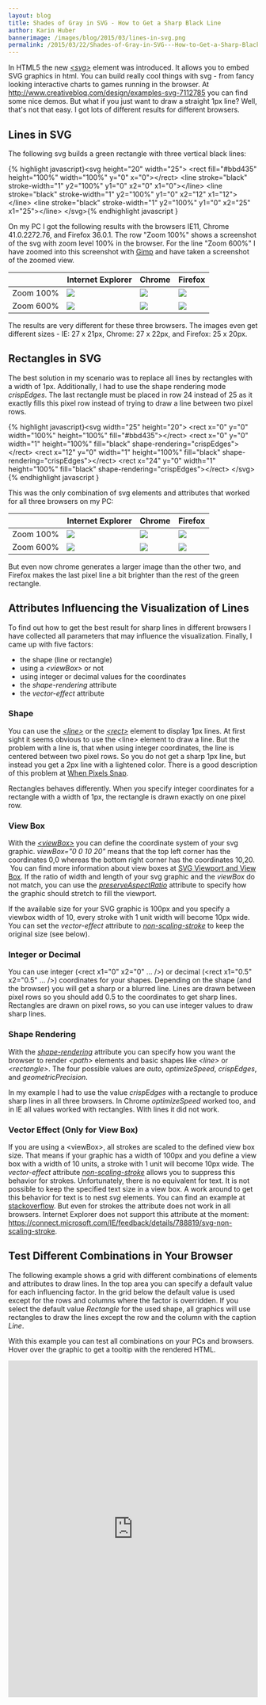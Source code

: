 ```yaml
---
layout: blog
title: Shades of Gray in SVG - How to Get a Sharp Black Line
author: Karin Huber
bannerimage: /images/blog/2015/03/lines-in-svg.png
permalink: /2015/03/22/Shades-of-Gray-in-SVG---How-to-Get-a-Sharp-Black-Line
---
```


<p xmlns="http://www.w3.org/1999/xhtml">In HTML5 the new <a href="https://developer.mozilla.org/de/docs/Web/SVG" target="_blank"><em>&lt;svg&gt;</em></a> element was introduced. It allows you to embed SVG graphics in html. You can build really cool things with svg - from fancy looking interactive charts to games running in the browser. At <a href="http://www.creativebloq.com/design/examples-svg-7112785" target="_blank">http://www.creativebloq.com/design/examples-svg-7112785</a><span data-mce-type="bookmark" id="mce_3_start" data-mce-style="overflow:hidden;line-height:0px" style="overflow:hidden;line-height:0px"> you can find some nice demos.</span> But what if you just want to draw a straight 1px line? Well, that's not that easy. I got lots of different results for different browsers.</p><h2 xmlns="http://www.w3.org/1999/xhtml">Lines in SVG</h2><p xmlns="http://www.w3.org/1999/xhtml">The following svg builds a green rectangle with three vertical black lines:</p>{% highlight javascript}&lt;svg height=&quot;20&quot; width=&quot;25&quot;&gt;&#xA;    &lt;rect fill=&quot;#bbd435&quot; height=&quot;100%&quot; width=&quot;100%&quot; y=&quot;0&quot; x=&quot;0&quot;&gt;&lt;/rect&gt;&#xA;    &lt;line stroke=&quot;black&quot; stroke-width=&quot;1&quot; y2=&quot;100%&quot; y1=&quot;0&quot; x2=&quot;0&quot; x1=&quot;0&quot;&gt;&lt;/line&gt;&#xA;    &lt;line stroke=&quot;black&quot; stroke-width=&quot;1&quot; y2=&quot;100%&quot; y1=&quot;0&quot; x2=&quot;12&quot; x1=&quot;12&quot;&gt;&lt;/line&gt;&#xA;    &lt;line stroke=&quot;black&quot; stroke-width=&quot;1&quot; y2=&quot;100%&quot; y1=&quot;0&quot; x2=&quot;25&quot; x1=&quot;25&quot;&gt;&lt;/line&gt;&#xA;&lt;/svg&gt;{% endhighlight javascript }<p xmlns="http://www.w3.org/1999/xhtml">On my PC I got the following results with the browsers IE11, Chrome 41.0.2272.76, and Firefox 36.0.1. The row "Zoom 100%" shows a screenshot of the svg with zoom level 100% in the browser. For the line "Zoom 600%" I have zoomed into this screenshot with <a href="http://www.gimp.org/" target="_blank">Gimp</a> and have taken a screenshot of the zoomed view.</p><table class="table" xmlns="http://www.w3.org/1999/xhtml">
  <thead>
    <tr>
      <th></th>
      <th>Internet Explorer</th>
      <th>Chrome</th>
      <th>Firefox</th>
    </tr>
  </thead>
  <tbody>
    <tr>
      <td>Zoom 100%</td>
      <td>
        <img src="{{site.baseurl}}/images/blog/2015/03/svg_line_ie_100.png" />
      </td>
      <td>
        <img src="{{site.baseurl}}/images/blog/2015/03/svg_line_chrome_100.png" />
      </td>
      <td>
        <img src="{{site.baseurl}}/images/blog/2015/03/svg_line_firefox_100.png" />
      </td>
    </tr>
    <tr>
      <td>Zoom 600%</td>
      <td>
        <img src="{{site.baseurl}}/images/blog/2015/03/svg_line_ie_600.png" />
      </td>
      <td>
        <img src="{{site.baseurl}}/images/blog/2015/03/svg_line_chrome_600.png" />
      </td>
      <td>
        <img src="{{site.baseurl}}/images/blog/2015/03/svg_line_firefox_600.png" />
      </td>
    </tr>
  </tbody>
</table><p xmlns="http://www.w3.org/1999/xhtml">The results are very different for these three browsers. The images even get different sizes - IE: 27 x 21px, Chrome: 27 x 22px, and Firefox: 25 x 20px.</p><h2 xmlns="http://www.w3.org/1999/xhtml">Rectangles in SVG</h2><p xmlns="http://www.w3.org/1999/xhtml">The best solution in my scenario was to replace all lines by rectangles with a width of 1px. Additionally, I had to use the shape rendering mode <em>crispEdges</em>. The last rectangle must be placed in row 24 instead of 25 as it exactly fills this pixel row instead of trying to draw a line between two pixel rows.</p>{% highlight javascript}&lt;svg width=&quot;25&quot; height=&quot;20&quot;&gt;&#xA;&#x9;&lt;rect x=&quot;0&quot; y=&quot;0&quot; width=&quot;100%&quot; height=&quot;100%&quot; fill=&quot;#bbd435&quot;&gt;&lt;/rect&gt;&#xA;&#x9;&lt;rect x=&quot;0&quot; y=&quot;0&quot; width=&quot;1&quot; height=&quot;100%&quot; fill=&quot;black&quot; shape-rendering=&quot;crispEdges&quot;&gt;&lt;/rect&gt;&#xA;&#x9;&lt;rect x=&quot;12&quot; y=&quot;0&quot; width=&quot;1&quot; height=&quot;100%&quot; fill=&quot;black&quot; shape-rendering=&quot;crispEdges&quot;&gt;&lt;/rect&gt;&#xA;&#x9;&lt;rect x=&quot;24&quot; y=&quot;0&quot; width=&quot;1&quot; height=&quot;100%&quot; fill=&quot;black&quot; shape-rendering=&quot;crispEdges&quot;&gt;&lt;/rect&gt;&#xA;&lt;/svg&gt;{% endhighlight javascript }<p xmlns="http://www.w3.org/1999/xhtml">This was the only combination of svg elements and attributes that worked for all three browsers on my PC:</p><table class="table" xmlns="http://www.w3.org/1999/xhtml">
  <thead>
    <tr>
      <th></th>
      <th>Internet Explorer</th>
      <th>Chrome</th>
      <th>Firefox</th>
    </tr>
  </thead>
  <tbody>
    <tr>
      <td>Zoom 100%</td>
      <td>
        <img src="{{site.baseurl}}/images/blog/2015/03/svg_rectangle_ie_100.png" />
      </td>
      <td>
        <img src="{{site.baseurl}}/images/blog/2015/03/svg_rectangle_chrome_100.png" />
      </td>
      <td>
        <img src="{{site.baseurl}}/images/blog/2015/03/svg_rectangle_firefox_100.png" />
      </td>
    </tr>
    <tr>
      <td>Zoom 600%</td>
      <td>
        <img src="{{site.baseurl}}/images/blog/2015/03/svg_rectangle_ie_600.png" />
      </td>
      <td>
        <img src="{{site.baseurl}}/images/blog/2015/03/svg_rectangle_chrome_600.png" />
      </td>
      <td>
        <img src="{{site.baseurl}}/images/blog/2015/03/svg_rectangle_firefox_600.png" />
      </td>
    </tr>
  </tbody>
</table><p xmlns="http://www.w3.org/1999/xhtml">But even now chrome generates a larger image than the other two, and Firefox makes the last pixel line a bit brighter than the rest of the green rectangle.</p><h2 xmlns="http://www.w3.org/1999/xhtml">Attributes Influencing the Visualization of Lines</h2><p xmlns="http://www.w3.org/1999/xhtml">To find out how to get the best result for sharp lines in different browsers I have collected all parameters that may influence the visualization. Finally, I came up with five factors:</p><ul xmlns="http://www.w3.org/1999/xhtml">
  <li>the shape (line or rectangle)</li>
  <li>using a <em>&lt;viewBox&gt;</em> or not</li>
  <li>using integer or decimal values for the coordinates</li>
  <li>the <em>shape-rendering</em> attribute</li>
  <li>the <em>vector-effect</em> attribute</li>
</ul><h3 xmlns="http://www.w3.org/1999/xhtml">Shape</h3><p xmlns="http://www.w3.org/1999/xhtml">You can use the <a href="https://developer.mozilla.org/de/docs/Web/SVG/Element/line" target="_blank"><em>&lt;line&gt;</em></a> or the <a href="https://developer.mozilla.org/en-US/docs/Web/SVG/Element/rect" target="_blank"><em>&lt;rect&gt;</em></a> element to display 1px lines. At first sight it seems obvious to use the &lt;line&gt; element to draw a line. But the problem with a line is, that when using integer coordinates, the line is centered between two pixel rows. So you do not get a sharp 1px line, but instead you get a 2px line with a lightened color. There is a good description of this problem at <a href="http://rwillustrator.blogspot.co.at/2010/08/when-pixels-snap-antialiasing-in.html" target="_blank">When Pixels Snap</a>.</p><p xmlns="http://www.w3.org/1999/xhtml">Rectangles behaves differently. When you specify integer coordinates for a rectangle with a width of 1px, the rectangle is drawn exactly on one pixel row.</p><h3 xmlns="http://www.w3.org/1999/xhtml">View Box</h3><p xmlns="http://www.w3.org/1999/xhtml">With the <a href="https://developer.mozilla.org/en-US/docs/Web/SVG/Attribute/viewBox" target="_blank"><em>&lt;viewBox&gt;</em></a> you can define the coordinate system of your svg graphic. <em>viewBox="0 0 10 20"</em> means that the top left corner has the coordinates 0,0 whereas the bottom right corner has the coordinates 10,20.  You can find more information about view boxes at <a href="http://tutorials.jenkov.com/svg/svg-viewport-view-box.html" target="_blank">SVG Viewport and View Box</a>. If the ratio of width and length of your svg graphic and the <em>viewBox</em> do not match, you can use the <a href="https://developer.mozilla.org/en-US/docs/Web/SVG/Attribute/preserveAspectRatio" target="_blank"><em>preserveAspectRatio</em></a> attribute to specify how the graphic should stretch to fill the viewport.</p><p xmlns="http://www.w3.org/1999/xhtml">If the available size for your SVG graphic is 100px and you specify a viewbox width of 10, every stroke with 1 unit width will become 10px wide. You can set the <em>vector-effect</em> attribute to <a href="http://www.w3.org/TR/SVGTiny12/painting.html#NonScalingStroke" target="_blank"><em>non-scaling-stroke</em></a> to keep the original size (see below).</p><h3 xmlns="http://www.w3.org/1999/xhtml">Integer or Decimal</h3><p xmlns="http://www.w3.org/1999/xhtml">You can use integer (&lt;rect x1="0" x2="0" ... /&gt;) or decimal (&lt;rect x1="0.5" x2="0.5" ... /&gt;) coordinates for your shapes. Depending on the shape (and the browser) you will get a sharp or a blurred line. Lines are drawn between pixel rows so you should add 0.5 to the coordinates to get sharp lines. Rectangles are drawn on pixel rows, so you can use integer values to draw sharp lines.</p><h3 xmlns="http://www.w3.org/1999/xhtml">Shape Rendering</h3><p xmlns="http://www.w3.org/1999/xhtml">With the <a href="https://developer.mozilla.org/en-US/docs/Web/SVG/Attribute/shape-rendering" target="_blank"><em>shape-rendering</em></a> attribute you can specify how you want the browser to render <em>&lt;path&gt;</em> elements and basic shapes like <em>&lt;line&gt;</em> or <em>&lt;rectangle&gt;</em>. The four possible values are <em>auto</em>, <em>optimizeSpeed</em>, <em>crispEdges</em>, and <em>geometricPrecision</em>.</p><p xmlns="http://www.w3.org/1999/xhtml">In my example I had to use the value <em>crispEdges</em> with a rectangle to produce sharp lines in all three browsers. In Chrome <em>optimizeSpeed</em> worked too, and in IE all values worked with rectangles. With lines it did not work.</p><h3 xmlns="http://www.w3.org/1999/xhtml">Vector Effect (Only for View Box)</h3><p xmlns="http://www.w3.org/1999/xhtml">If you are using a &lt;viewBox&gt;, all strokes are scaled to the defined view box size. That means if your graphic has a width of 100px and you define a view box with a width of 10 units, a stroke with 1 unit will become 10px wide. The <em>vector-effect</em> attribute <a href="http://www.w3.org/TR/SVGTiny12/painting.html#NonScalingStroke" target="_blank"><em>non-scaling-stroke</em></a> allows you to suppress this behavior for strokes. Unfortunately, there is no equivalent for text. It is not possible to keep the specified text size in a view box. A work around to get this behavior for text is to nest <em>svg</em> elements. You can find an example at <a href="http://stackoverflow.com/questions/18208139/svg-viewbox-should-not-resize-the-text-fontsize" target="_blank">stackoverflow</a>. But even for strokes the attribute does not work in all browsers. Internet Explorer does not support this attribute at the moment: <a href="https://connect.microsoft.com/IE/feedback/details/788819/svg-non-scaling-stroke. ">https://connect.microsoft.com/IE/feedback/details/788819/svg-non-scaling-stroke</a>.</p><h2 xmlns="http://www.w3.org/1999/xhtml">Test Different Combinations in Your Browser</h2><p xmlns="http://www.w3.org/1999/xhtml">The following example shows a grid with different combinations of elements and attributes to draw lines. In the top area you can specify a default value for each influencing factor. In the grid below the default value is used except for the rows and columns where the factor is overridden. If you select the default value <em>Rectangle</em> for the used shape, all graphics will use rectangles to draw the lines except the row and the column with the caption <em>Line</em>.</p><p xmlns="http://www.w3.org/1999/xhtml">With this example you can test all combinations on your PCs and browsers. Hover over the graphic to get a tooltip with the rendered HTML.</p><iframe width="100%" height="680" src="https://jsfiddle.net/karin112358/wg0dz3gm/embedded/result/" allowfullscreen="allowfullscreen" frameborder="0" xmlns="http://www.w3.org/1999/xhtml"></iframe>